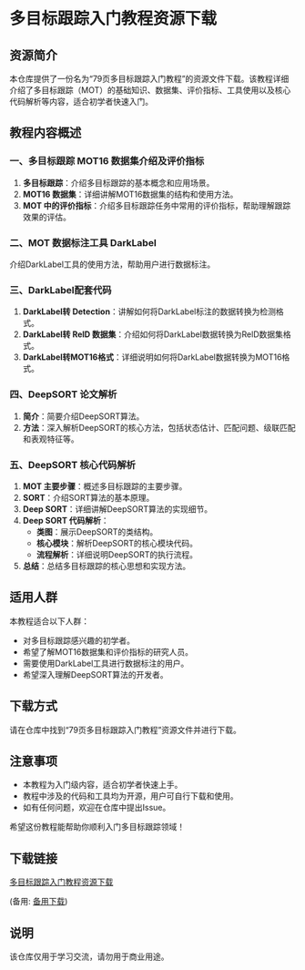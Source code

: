 # 多目标跟踪入门教程资源下载

## 资源简介

本仓库提供了一份名为“79页多目标跟踪入门教程”的资源文件下载。该教程详细介绍了多目标跟踪（MOT）的基础知识、数据集、评价指标、工具使用以及核心代码解析等内容，适合初学者快速入门。

## 教程内容概述

### 一、多目标跟踪 MOT16 数据集介绍及评价指标
1. **多目标跟踪**：介绍多目标跟踪的基本概念和应用场景。
2. **MOT16 数据集**：详细讲解MOT16数据集的结构和使用方法。
3. **MOT 中的评价指标**：介绍多目标跟踪任务中常用的评价指标，帮助理解跟踪效果的评估。

### 二、MOT 数据标注工具 DarkLabel
介绍DarkLabel工具的使用方法，帮助用户进行数据标注。

### 三、DarkLabel配套代码
1. **DarkLabel转 Detection**：讲解如何将DarkLabel标注的数据转换为检测格式。
2. **DarkLabel转 RelD 数据集**：介绍如何将DarkLabel数据转换为RelD数据集格式。
3. **DarkLabel转MOT16格式**：详细说明如何将DarkLabel数据转换为MOT16格式。

### 四、DeepSORT 论文解析
1. **简介**：简要介绍DeepSORT算法。
2. **方法**：深入解析DeepSORT的核心方法，包括状态估计、匹配问题、级联匹配和表观特征等。

### 五、DeepSORT 核心代码解析
1. **MOT 主要步骤**：概述多目标跟踪的主要步骤。
2. **SORT**：介绍SORT算法的基本原理。
3. **Deep SORT**：详细讲解DeepSORT算法的实现细节。
4. **Deep SORT 代码解析**：
   - **类图**：展示DeepSORT的类结构。
   - **核心模块**：解析DeepSORT的核心模块代码。
   - **流程解析**：详细说明DeepSORT的执行流程。
5. **总结**：总结多目标跟踪的核心思想和实现方法。

## 适用人群

本教程适合以下人群：
- 对多目标跟踪感兴趣的初学者。
- 希望了解MOT16数据集和评价指标的研究人员。
- 需要使用DarkLabel工具进行数据标注的用户。
- 希望深入理解DeepSORT算法的开发者。

## 下载方式

请在仓库中找到“79页多目标跟踪入门教程”资源文件并进行下载。

## 注意事项

- 本教程为入门级内容，适合初学者快速上手。
- 教程中涉及的代码和工具均为开源，用户可自行下载和使用。
- 如有任何问题，欢迎在仓库中提出Issue。

希望这份教程能帮助你顺利入门多目标跟踪领域！

## 下载链接
[多目标跟踪入门教程资源下载](https://pan.quark.cn/s/ff5fbbd04cf3) 

(备用: [备用下载](https://pan.baidu.com/s/1W5znA6xZroRYNW6_ERxP-A?pwd=1234))

## 说明

该仓库仅用于学习交流，请勿用于商业用途。
